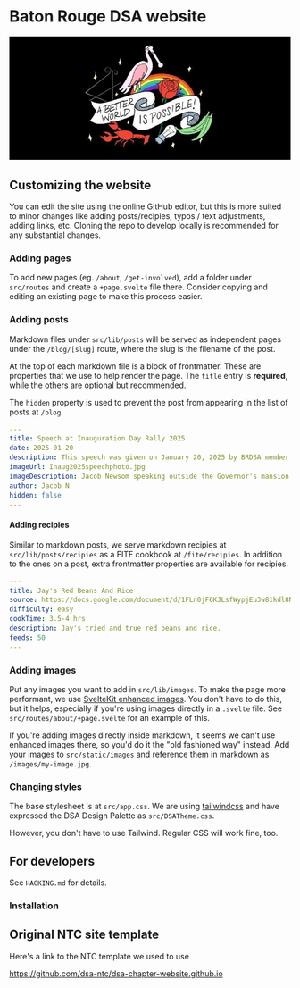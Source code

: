 <!-- omit from toc -->
# Baton Rouge DSA website

![dsa header](./src/lib/images/Header_ABetterWorld_Louisiana.jpeg)

## Customizing the website

You can edit the site using the online GitHub editor, but this is more suited to minor changes like adding posts/recipies, typos / text adjustments, adding links, etc. Cloning the repo to develop locally is recommended for any substantial changes.

### Adding pages

To add new pages (eg. `/about`, `/get-involved`), add a folder under `src/routes` and create a `+page.svelte` file there. Consider copying and editing an existing page to make this process easier. 

### Adding posts

Markdown files under `src/lib/posts` will be served as independent pages under the `/blog/[slug]` route, where the slug is the filename of the post. 

At the top of each markdown file is a block of frontmatter. These are properties that we use to help render the page. The `title` entry is **required**, while the others are optional but recommended.

The `hidden` property is used to prevent the post from appearing in the list of posts at `/blog`.

```yaml
---
title: Speech at Inauguration Day Rally 2025
date: 2025-01-20
description: This speech was given on January 20, 2025 by BRDSA member Jacob Newsom outside the Governor's mansion.
imageUrl: Inaug2025speechphoto.jpg
imageDescription: Jacob Newsom speaking outside the Governor's mansion
author: Jacob N
hidden: false
---
```

#### Adding recipies

Similar to markdown posts, we serve markdown recipies at `src/lib/posts/recipies` as a FITE cookbook at `/fite/recipies`. In addition to the ones on a post, extra frontmatter properties are available for recipies. 

```yaml
---
title: Jay's Red Beans And Rice
source: https://docs.google.com/document/d/1FLn0jF6KJLsfWypjEu3w81kdl8Nu7P61HTMqpZvliyE/edit?usp=drive_link
difficulty: easy
cookTime: 3.5-4 hrs
description: Jay's tried and true red beans and rice. 
feeds: 50
---
```

### Adding images

Put any images you want to add in `src/lib/images`. To make the page more performant, we use [SvelteKit enhanced images](https://svelte.dev/docs/kit/images#sveltejs-enhanced-img). You don't have to do this, but it helps, especially if you're using images directly in a `.svelte` file. See `src/routes/about/+page.svelte` for an example of this. 

If you're adding images directly inside markdown, it seems we can't use enhanced images there, so you'd do it the "old fashioned way" instead. Add your images to `src/static/images` and reference them in markdown as `/images/my-image.jpg`.

### Changing styles

The base stylesheet is at `src/app.css`. We are using [tailwindcss](https://tailwindcss.com/docs/styling-with-utility-classes) and have expressed the DSA Design Palette as `src/DSATheme.css`.

However, you don't have to use Tailwind. Regular CSS will work fine, too.

## For developers

See `HACKING.md` for details. 

### Installation

## Original NTC site template

Here's a link to the NTC template we used to use

https://github.com/dsa-ntc/dsa-chapter-website.github.io
